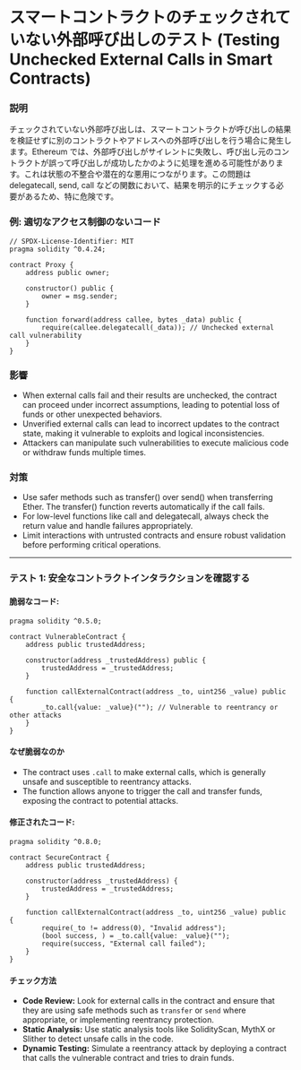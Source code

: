# スマートコントラクトのチェックされていない外部呼び出しのテスト (Testing Unchecked External Calls in Smart Contracts)


### **説明**

チェックされていない外部呼び出しは、スマートコントラクトが呼び出しの結果を検証せずに別のコントラクトやアドレスへの外部呼び出しを行う場合に発生します。Ethereum では、外部呼び出しがサイレントに失敗し、呼び出し元のコントラクトが誤って呼び出しが成功したかのように処理を進める可能性があります。これは状態の不整合や潜在的な悪用につながります。この問題は delegatecall, send, call などの関数において、結果を明示的にチェックする必要があるため、特に危険です。

### **例: 適切なアクセス制御のないコード**

```solidity
// SPDX-License-Identifier: MIT
pragma solidity ^0.4.24;

contract Proxy {
    address public owner;

    constructor() public {
        owner = msg.sender;
    }

    function forward(address callee, bytes _data) public {
        require(callee.delegatecall(_data)); // Unchecked external call vulnerability
    }
}
```
### **影響**

- When external calls fail and their results are unchecked, the contract can proceed under incorrect assumptions, leading to potential loss of funds or other unexpected behaviors.
- Unverified external calls can lead to incorrect updates to the contract state, making it vulnerable to exploits and logical inconsistencies.
- Attackers can manipulate such vulnerabilities to execute malicious code or withdraw funds multiple times.


### **対策**


- Use safer methods such as transfer() over send() when transferring Ether. The transfer() function reverts automatically if the call fails.
- For low-level functions like call and delegatecall, always check the return value and handle failures appropriately.
- Limit interactions with untrusted contracts and ensure robust validation before performing critical operations.

---

### **テスト 1: 安全なコントラクトインタラクションを確認する**

#### 脆弱なコード:

```solidity
pragma solidity ^0.5.0;

contract VulnerableContract {
    address public trustedAddress;

    constructor(address _trustedAddress) public {
        trustedAddress = _trustedAddress;
    }

    function callExternalContract(address _to, uint256 _value) public {
        _to.call{value: _value}(""); // Vulnerable to reentrancy or other attacks
    }
}
```

#### **なぜ脆弱なのか**
- The contract uses `.call` to make external calls, which is generally unsafe and susceptible to reentrancy attacks.
- The function allows anyone to trigger the call and transfer funds, exposing the contract to potential attacks.


#### 修正されたコード:

```solidity
pragma solidity ^0.8.0;

contract SecureContract {
    address public trustedAddress;

    constructor(address _trustedAddress) {
        trustedAddress = _trustedAddress;
    }

    function callExternalContract(address _to, uint256 _value) public {
        require(_to != address(0), "Invalid address");
        (bool success, ) = _to.call{value: _value}("");
        require(success, "External call failed");
    }
}
```
#### **チェック方法**
- **Code Review:** Look for external calls in the contract and ensure that they are using safe methods such as `transfer` or `send` where appropriate, or implementing reentrancy protection.
- **Static Analysis:** Use static analysis tools like SolidityScan, MythX or Slither to detect unsafe calls in the code.
- **Dynamic Testing:** Simulate a reentrancy attack by deploying a contract that calls the vulnerable contract and tries to drain funds.
